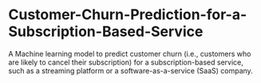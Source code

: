 # Customer-Churn-Prediction-for-a-Subscription-Based-Service
A Machine learning model to predict customer churn (i.e., customers who are likely to cancel their subscription) for a subscription-based service, such as a streaming platform or a software-as-a-service (SaaS) company.
